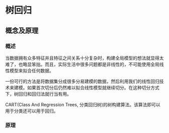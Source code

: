 # 树回归

## 概念及原理

### 概述

当数据拥有众多特征并且特征之间关系十分复杂时，构建全局模型的想法就显得太难了，也略显笨拙。而且，实际生活中很多问题都是非线性的，不可能使用全局线性模型来拟合任何数据。

一份可行的方法是将数据集分成很多分易建模的数据，然后利用我们的线性回归技术来建模。如果首次切分后仍然难以拟合线性模型就继续切分。在这种切分方式下，树回归和回归法就行当有用。

CART(Class And Regression Trees, 分类回归树)的树构建算法。该算法即可以用于分类还可以用于回归。

### 原理



